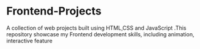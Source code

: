 # Frontend-Projects
A collection of web projects built using HTML,CSS and JavaScript .This repository showcase my Frontend development skills, including animation, interactive feature
